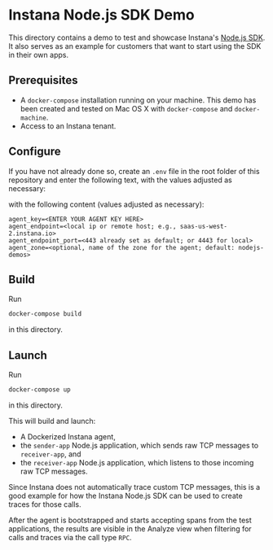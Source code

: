 # Instana Node.js SDK Demo

This directory contains a demo to test and showcase Instana's [Node.js SDK](https://docs.instana.io/ecosystem/node-js/api/#creating-spans-manually-with-the-sdk). It also serves as an example for customers that want to start using the SDK in their own apps.

## Prerequisites

- A `docker-compose` installation running on your machine. This demo has been created and tested on Mac OS X with `docker-compose` and `docker-machine`.
- Access to an Instana tenant.

## Configure

If you have not already done so, create an `.env` file in the root folder of this repository and enter the following text, with the values adjusted as necessary:

with the following content (values adjusted as necessary):

```text
agent_key=<ENTER YOUR AGENT KEY HERE>
agent_endpoint=<local ip or remote host; e.g., saas-us-west-2.instana.io>
agent_endpoint_port=<443 already set as default; or 4443 for local>
agent_zone=<optional, name of the zone for the agent; default: nodejs-demos>
```

## Build

Run

```bash
docker-compose build
```

in this directory.

## Launch

Run

```bash
docker-compose up
```

in this directory.

This will build and launch:

- A Dockerized Instana agent,
- the `sender-app` Node.js application, which sends raw TCP messages to `receiver-app`, and
- the `receiver-app` Node.js application, which listens to those incoming raw TCP messages.

Since Instana does not automatically trace custom TCP messages, this is a good example for how the Instana Node.js SDK can be used to create traces for those calls.

After the agent is bootstrapped and starts accepting spans from the test applications, the results are visible in the Analyze view when filtering for calls and traces via the call type `RPC`.
